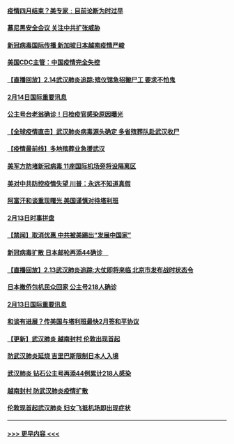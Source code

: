 #### [疫情四月结束？美专家﹕目前论断为时过早](../pages/prog202/a102777248.md?t=02150455) 
#### [慕尼黑安全会议 关注中共扩张威胁](../pages/prog202/a102777254.md?t=02150455) 
#### [新冠病毒国际传播 新加坡日本越南疫情严峻](../pages/prog202/a102777245.md?t=02150455) 
#### [美国CDC主管：中国疫情完全失控](../pages/prog202/a102777236.md?t=02150455) 
#### [【直播回放】2.14武汉肺炎追踪:殡仪馆急招搬尸工 要求不怕鬼](../pages/prog202/a102777141.md?t=02150455) 
#### [2月14日国际重要讯息](../pages/prog202/a102777073.md?t=02150455) 
#### [公主号台老翁确诊！日检疫官感染原因曝光](../pages/prog202/a102777075.md?t=02150455) 
#### [【全球疫情直击】武汉肺炎病毒源头确定 多省殡葬队赴武汉收尸](../pages/prog202/a102777026.md?t=02150455) 
#### [【疫情最前线】多地殡葬业急援武汉](../pages/prog202/a102776986.md?t=02150455) 
#### [美军方防堵新冠病毒 11座国际机场旁将设隔离区](../pages/prog202/a102776870.md?t=02150455) 
#### [美对中共防控疫情失望 川普：永远不知道真假](../pages/prog202/a102776836.md?t=02150455) 
#### [阿富汗和谈重现曙光 美国谨慎对待塔利班](../pages/prog202/a102776748.md?t=02150455) 
#### [2月13日时事拼盘](../pages/prog202/a102776689.md?t=02150455) 
#### [【禁闻】取消优惠 中共被美踢出“发展中国家”](../pages/prog202/a102776670.md?t=02150455) 
#### [新冠病毒扩散 日本邮轮再添44确诊　](../pages/prog202/a102776518.md?t=02150455) 
#### [【直播回放】2.13武汉肺炎追踪:大仗即将来临 北京市发布战时状态令](../pages/prog202/a102776399.md?t=02150455) 
#### [日本撤侨包机民众回家 公主号218人确诊](../pages/prog202/a102776346.md?t=02150455) 
#### [2月13日国际重要讯息](../pages/prog202/a102776339.md?t=02150455) 
#### [和谈有进展？传美国与塔利班最快2月签和平协议](../pages/prog202/a102776291.md?t=02150455) 
#### [【更新】武汉肺炎 越南封村 伦敦出现首起](../pages/prog202/a102770740.md?t=02150455) 
#### [防武汉肺炎延烧 吉里巴斯限制日本人入境](../pages/prog202/a102776276.md?t=02150455) 
#### [武汉肺炎 钻石公主号再添44例累计218人感染](../pages/prog202/a102776089.md?t=02150455) 
#### [越南封村 防武汉肺炎疫情扩散](../pages/prog202/a102776214.md?t=02150455) 
#### [伦敦现首起武汉肺炎 妇女飞抵机场即出现症状](../pages/prog202/a102776031.md?t=02150455) 

----
#### [ >>> 更早内容 <<< ](../indexes/prog202-earlier.md)
